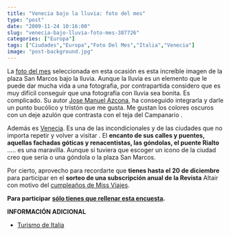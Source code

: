 ```yaml
---
title: "Venecia bajo la lluvia: foto del mes"
type: "post"
date: "2009-11-24 10:16:00"
slug: "venecia-bajo-lluvia-foto-mes-387726"
categories: ["Europa"]
tags: ["Ciudades","Europa","Foto Del Mes","Italia","Venecia"]
image: "post-background.jpg"
---
```


[](/wp-content/uploads/2009/11/387726-196514.jpg) La [foto del mes](http://www.missviajes.com/la-foto-del-mes-82228) seleccionada en esta ocasión es esta increíble imagen de la plaza San Marcos bajo la lluvia. Aunque la lluvia es un elemento que le puede dar mucha vida a una fotografia, por contrapartida considero que es muy difícil conseguir que una fotografia con lluvia sea bonita. Es complicado. Su autor [Jose Manuel Azcona](http://www.flickr.com/photos/8230500@N04/), ha conseguido integrarla y darle un punto bucólico y tristón que me gusta. Me gustan los colores oscuros con un deje azulón que contrasta con el teja del Campanario .

Además es [Venecia](http://www.missviajes.com/venecia-6042). Es una de las incondicionales y de las ciudades que no importa repetir y volver a visitar . El **encanto de sus calles y puentes, aquellas fachadas góticas y renacentistas, las góndolas, el puente Rialto** ..... es una maravilla. Aunque si tuviera que escoger un icono de la ciudad creo que sería o una góndola o la plaza San Marcos.

Por cierto, aprovecho para recordarte que **tienes hasta el 20 de diciembre** para participar en el **sorteo de una subscripción anual de la Revista** Altair con motivo del [cumpleaños de Miss Viajes](http://www.missviajes.com/concurso-altair-cumpleanos-missviajes-374384).

**Para participar** [**sólo tienes que rellenar esta encuesta**](https://spreadsheets.google.com/viewform?formkey=dHFaZm9lOU85VzZLYi1IZUxvSkItN3c6MA)**.**

 **INFORMACIÓN ADICIONAL**

- [Turismo de Italia](http://www.enit.it/default.asp?Lang=ES)